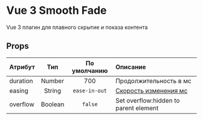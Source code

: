 # Vue 3 Smooth Fade

Vue 3 плагин для плавного скрытие и показа контента

## Props

| Атрибут  |   Тип   | По умолчанию  | Описание                                                                                  |
|:---------|:-------:|:-------------:|:------------------------------------------------------------------------------------------|
| duration | Number  |      700      | Продолжительность в мс                                                                    |
| easing   | String  | `ease-in-out` | [Скорость изменения мс](https://developer.mozilla.org/en-US/docs/Web/CSS/easing-function) |
| overflow | Boolean |    `false`    | Set overflow:hidden to parent element                                                     |